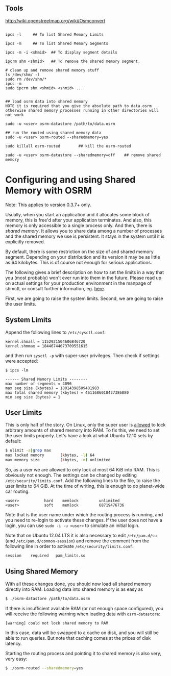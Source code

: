 


## Tools

http://wiki.openstreetmap.org/wiki/Osmconvert



```

ipcs -l     ## To list Shared Memory Limits

ipcs -m     ## To list Shared Memory Segments

ipcs -m -i <shmid>  ## To display segment details

ipcrm shm <shmid>   ## To remove the shared memory segment.

# clean up and remove shared memory stuff
ls /dev/shm/ -l
sudo rm /dev/shm/*
ipcs -m
sudo ipcrm shm <shmid> <shmid> ...


## load osrm data into shared memory
NOTE it is required that you give the absolute path to data.osrm
otherwise shared memory processes running in other directories will not work

sudo -u <user> osrm-datastore /path/to/data.osrm

## run the routed using shared memory data
sudo -u <user> osrm-routed --sharedmemory=yes

sudo killall osrm-routed        ## kill the osrm-routed

sudo -u <user> osrm-datastore --sharedmemory=off    ## remove shared memory

```

# Configuring and using Shared Memory with OSRM

Note: This applies to version 0.3.7+ only.

Usually, when you start an application and it allocates some block of memory, this is free'd after your application terminates. And also, this memory is only accessible to a single process only. And then, there is _shared memory_. It allows you to share data among a number of processes and the shared memory we use is persistent. It stays in the system until it is explicitly removed.

By default, there is some restriction on the size of and shared memory segment. Depending on your distribution and its version it may be as little as 64 kilobytes. This is of course not enough for serious applications. 

The following gives a brief description on how to set the limits in a way that you (most probably) won't ever run into them in the future. Please read up on actual settings for your production environment in the manpage of shmctl, or consult further information, eg. [here](https://www.zabbix.org/wiki/How_to/configure_shared_memory).

First, we are going to raise the system limits. Second, we are going to raise the user limits.

System Limits
---

Append the following lines to `/etc/sysctl.conf`:

```Txt
kernel.shmall = 1152921504606846720
kernel.shmmax = 18446744073709551615
```

and then run `sysctl -p` with super-user privileges. Then check if settings were accepted:

```
$ ipcs -lm

------ Shared Memory Limits --------
max number of segments = 4096
max seg size (kbytes) = 18014398509481983
max total shared memory (kbytes) = 4611686018427386880
min seg size (bytes) = 1
```

User Limits
---

This is only half of the story. On Linux, only the super user is [allowed](https://git.kernel.org/cgit/linux/kernel/git/torvalds/linux.git/tree/include/uapi/linux/shm.h?id=refs/tags/v3.12#n52) to lock arbitrary amounts of shared memory into RAM. To fix this, we need to set the user limits properly. Let's have a look at what Ubuntu 12.10 sets by default:

```Bash
$ ulimit -a|grep max
max locked memory       (kbytes, -l) 64
max memory size         (kbytes, -m) unlimited
```

So, as a user we are allowed to only lock at most 64 KiB into RAM. This is obviously not enough. The settings can be changed by editing `/etc/security/limits.conf`. Add the following lines to the file, to raise the user limits to 64 GiB. At the time of writing, this is enough to do planet-wide car routing.

```
<user>           hard    memlock         unlimited
<user>           soft    memlock         68719476736
```

Note that <user> is the user name under which the routing process is running, and you need to re-login to activate these changes. If the user does not have a login, you can use `sudo -i -u <user>` to simulate an initial login. 

Note that on Ubuntu 12.04 LTS it is also necessary to edit `/etc/pam.d/su` (and `/etc/pam.d/common-session`) and remove the comment from the following line in order to activate `/etc/security/limits.conf`:

```Bash
session    required   pam_limits.so
```

Using Shared Memory
---

With all these changes done, you should now load all shared memory directly into RAM. Loading data into shared memory is as easy as 

```Bash
$ ./osrm-datastore /path/to/data.osrm
```

If there is insufficient available RAM (or not enough space configured), you will receive the following warning when loading data with `osrm-datastore`:

```Bash
[warning] could not lock shared memory to RAM
```

In this case, data will be swapped to a cache on disk, and you will still be able to run queries. But note that caching comes at the prices of disk latency.

Starting the routing process and pointing it to shared memory is also very, very easy:

```Bash
$ ./osrm-routed --sharedmemory=yes
```

